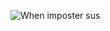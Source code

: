 ![When imposter sus](https://user-images.githubusercontent.com/86789069/124711495-24618e80-decc-11eb-9ebf-6bb7c274660c.jpeg)
